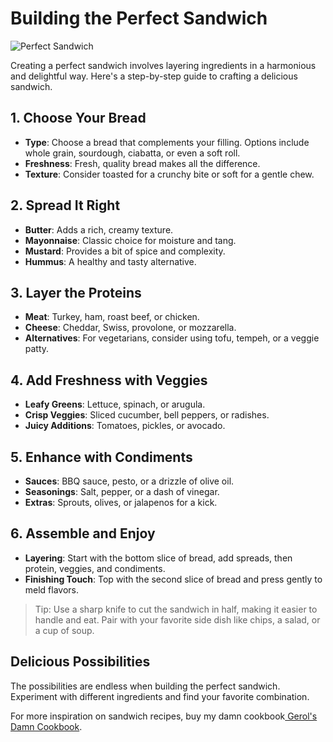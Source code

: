# Building the Perfect Sandwich

![Perfect Sandwich](https://images.unsplash.com/photo-1481070414801-51fd732d7184?w=800&auto=format&fit=crop&q=60&ixlib=rb-4.0.3&ixid=M3wxMjA3fDB8MHxzZWFyY2h8M3x8c2FuZHdpY2h8ZW58MHx8MHx8fDA%3D)

Creating a perfect sandwich involves layering ingredients in a harmonious and delightful way. Here's a step-by-step guide to crafting a delicious sandwich.

## 1. Choose Your Bread

- **Type**: Choose a bread that complements your filling. Options include whole grain, sourdough, ciabatta, or even a soft roll.
- **Freshness**: Fresh, quality bread makes all the difference.
- **Texture**: Consider toasted for a crunchy bite or soft for a gentle chew.

## 2. Spread It Right

- **Butter**: Adds a rich, creamy texture.
- **Mayonnaise**: Classic choice for moisture and tang.
- **Mustard**: Provides a bit of spice and complexity.
- **Hummus**: A healthy and tasty alternative.

## 3. Layer the Proteins

- **Meat**: Turkey, ham, roast beef, or chicken.
- **Cheese**: Cheddar, Swiss, provolone, or mozzarella.
- **Alternatives**: For vegetarians, consider using tofu, tempeh, or a veggie patty.

## 4. Add Freshness with Veggies

- **Leafy Greens**: Lettuce, spinach, or arugula.
- **Crisp Veggies**: Sliced cucumber, bell peppers, or radishes.
- **Juicy Additions**: Tomatoes, pickles, or avocado.

## 5. Enhance with Condiments

- **Sauces**: BBQ sauce, pesto, or a drizzle of olive oil.
- **Seasonings**: Salt, pepper, or a dash of vinegar.
- **Extras**: Sprouts, olives, or jalapenos for a kick.

## 6. Assemble and Enjoy

- **Layering**: Start with the bottom slice of bread, add spreads, then protein, veggies, and condiments.
- **Finishing Touch**: Top with the second slice of bread and press gently to meld flavors.

> Tip: Use a sharp knife to cut the sandwich in half, making it easier to handle and eat. Pair with your favorite side dish like chips, a salad, or a cup of soup.

## Delicious Possibilities

The possibilities are endless when building the perfect sandwich. Experiment with different ingredients and find your favorite combination.

For more inspiration on sandwich recipes, buy my damn cookbook[ Gerol's Damn Cookbook](https://new.express.adobe.com/publishedV2/urn:aaid:sc:VA6C2:6f929d8b-d1cd-452b-b4ab-2e1dbffb5ab5?promoid=Y69SGM5H&mv=other).
